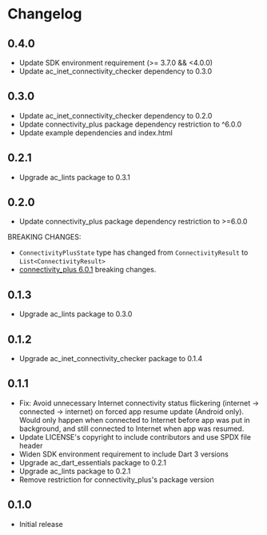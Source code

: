 # Changelog

## 0.4.0

- Update SDK environment requirement (>= 3.7.0 && <4.0.0)
- Update ac_inet_connectivity_checker dependency to 0.3.0

## 0.3.0

- Update ac_inet_connectivity_checker dependency to 0.2.0
- Update connectivity_plus package dependency restriction to ^6.0.0
- Update example dependencies and index.html

## 0.2.1

- Upgrade ac_lints package to 0.3.1

## 0.2.0

- Update connectivity_plus package dependency restriction to >=6.0.0

BREAKING CHANGES:

- `ConnectivityPlusState` type has changed from `ConnectivityResult` to
`List<ConnectivityResult>`
- [connectivity_plus 6.0.1](https://pub.dev/packages/connectivity_plus/changelog#601)
breaking changes.

## 0.1.3

- Upgrade ac_lints package to 0.3.0

## 0.1.2

- Upgrade ac_inet_connectivity_checker package to 0.1.4

## 0.1.1

- Fix: Avoid unnecessary Internet connectivity status flickering (internet ->
connected -> internet) on forced app resume update (Android only). Would only
happen when connected to Internet before app was put in background, and still
connected to Internet when app was resumed.
- Update LICENSE's copyright to include contributors and use SPDX file header
- Widen SDK environment requirement to include Dart 3 versions
- Upgrade ac_dart_essentials package to 0.2.1
- Upgrade ac_lints package to 0.2.1
- Remove restriction for connectivity_plus's package version

## 0.1.0

- Initial release
